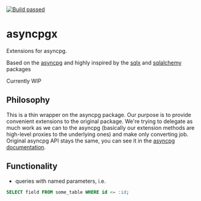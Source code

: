 [![Build passed](https://img.shields.io/github/workflow/status/laukhin/asyncpgx/CI)]()

# asyncpgx
Extensions for asyncpg.

Based on the [asyncpg](https://github.com/MagicStack/asyncpg) and highly inspired by the [sqlx](https://github.com/jmoiron/sqlx) 
and [sqlalchemy](https://github.com/sqlalchemy/sqlalchemy) packages

Currently WIP

## Philosophy
This is a thin wrapper on the asyncpg package. Our purpose is to provide convenient extensions to the original package.
We're trying to delegate as much work as we can to the asyncpg (basically our extension methods are high-level proxies to the underlying ones)
and make only converting job.
Original asyncpg API stays the same, you can see it in the [asyncpg documentation](https://magicstack.github.io/asyncpg/current/).

## Functionality
* queries with named parameters, i.e.
```sql
SELECT field FROM some_table WHERE id <= :id;
```
